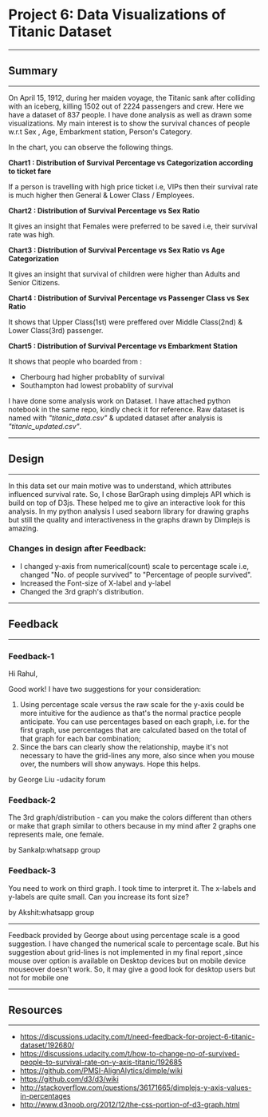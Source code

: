 # Project 6: Data Visualizations of Titanic Dataset
-------
## Summary
-------
On April 15, 1912, during her maiden voyage, the Titanic sank after colliding with an iceberg, killing 1502 out of 2224 passengers and crew. Here we have a dataset of 837 people. I have done analysis as well as drawn some visualizations. My main interest is to show the survival chances of people w.r.t Sex , Age, Embarkment station, Person's Category.

In the chart, you can observe the following things.

**Chart1 : Distribution of Survival Percentage vs Categorization according to ticket fare**
  
  If a person is travelling with high price ticket i.e, VIPs then their survival rate is much higher then General & Lower Class / Employees.

**Chart2 : Distribution of Survival Percentage vs Sex Ratio**
  
  It gives an insight that Females were preferred to be saved i.e, their survival rate was high.

**Chart3 : Distribution of Survival Percentage vs Sex Ratio vs Age Categorization**
  
  It gives an insight that survival of children were higher than Adults and Senior Citizens.

**Chart4 : Distribution of Survival Percentage vs Passenger Class vs Sex Ratio**
  
  It shows that Upper Class(1st) were preffered over Middle Class(2nd) & Lower Class(3rd) passenger.
 
**Chart5 : Distribution of Survival Percentage vs Embarkment Station**
  
  It shows that people who boarded from :
  
  * Cherbourg had higher probablity of survival
  * Southampton had lowest probablity of survival


I have done some analysis work on Dataset. I have attached python notebook in the same repo, kindly check it for reference. Raw dataset is named with _"titanic_data.csv"_ & updated dataset after analysis is _"titanic_updated.csv"_.


---------
## Design
--------
In this data set our main motive was to understand, which attributes influenced survival rate. So, I chose BarGraph using dimplejs API which is build on top of D3js. These helped me to give an interactive look for this analysis. In my python analysis I used seaborn library for drawing graphs but still the quality and interactiveness in the graphs drawn by Dimplejs is amazing.

### Changes in design after Feedback:
 * I changed y-axis from numerical(count) scale to percentage scale i.e, changed "No. of people survived" to "Percentage of people survived".
 * Increased the Font-size of X-label and y-label
 * Changed the 3rd graph's distribution.
 
-----------
## Feedback
-----------
### Feedback-1
Hi Rahul,

Good work! I have two suggestions for your consideration:

1. Using percentage scale versus the raw scale for the y-axis could be more intuitive for the audience as that's the normal practice people anticipate. You can use percentages based on each graph, i.e. for the first graph, use percentages that are calculated based on the total of that graph for each bar combination;
2. Since the bars can clearly show the relationship, maybe it's not necessary to have the grid-lines any more, also since when you mouse over, the numbers will show anyways.
Hope this helps.

by George Liu -udacity forum

### Feedback-2
The 3rd graph/distribution - can you make the colors different than others or make that graph similar to others because in my mind after 2 graphs one represents male, one female.

by Sankalp:whatsapp group

### Feedback-3
You need to work on third graph. I took time to interpret it. The x-labels and y-labels are quite small. Can you increase its font size?

by Akshit:whatsapp group

----
Feedback provided by George about using percentage scale is a good suggestion. I have changed the numerical scale to percentage scale. But his suggestion about grid-lines is not implemented in my final report ,since mouse over option is available on Desktop devices but on mobile device mouseover  doesn't work. So, it may give a good look for desktop users but not for mobile one

-----------
## Resources 
-----------
* https://discussions.udacity.com/t/need-feedback-for-project-6-titanic-dataset/192680/
* https://discussions.udacity.com/t/how-to-change-no-of-survived-people-to-survival-rate-on-y-axis-titanic/192685
* https://github.com/PMSI-AlignAlytics/dimple/wiki
* https://github.com/d3/d3/wiki
* http://stackoverflow.com/questions/36171665/dimplejs-y-axis-values-in-percentages
* http://www.d3noob.org/2012/12/the-css-portion-of-d3-graph.html
